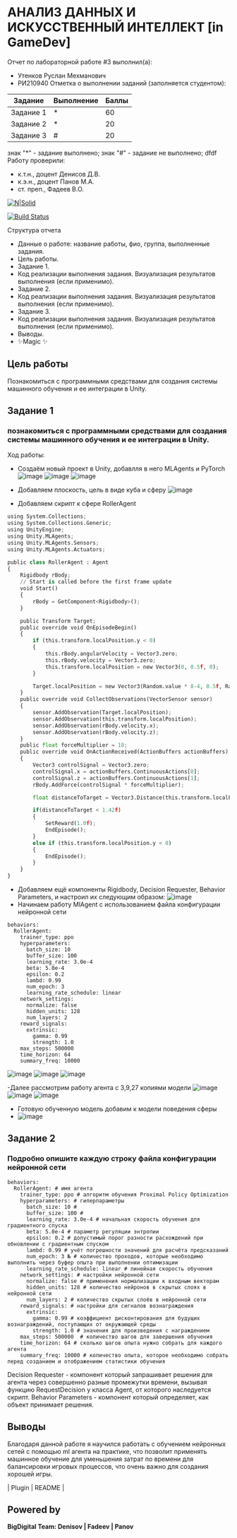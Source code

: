 # АНАЛИЗ ДАННЫХ И ИСКУССТВЕННЫЙ ИНТЕЛЛЕКТ [in GameDev]
Отчет по лабораторной работе #3 выполнил(а):
- Утенков Руслан Мехманович
- РИ210940
Отметка о выполнении заданий (заполняется студентом):

| Задание | Выполнение | Баллы |
| ------ | ------ | ------ |
| Задание 1 | * | 60 |
| Задание 2 | * | 20 |
| Задание 3 | # | 20 |

знак "*" - задание выполнено; знак "#" - задание не выполнено;
dfdf
Работу проверили:
- к.т.н., доцент Денисов Д.В.
- к.э.н., доцент Панов М.А.
- ст. преп., Фадеев В.О.

[![N|Solid](https://cldup.com/dTxpPi9lDf.thumb.png)](https://nodesource.com/products/nsolid)

[![Build Status](https://travis-ci.org/joemccann/dillinger.svg?branch=master)](https://travis-ci.org/joemccann/dillinger)

Структура отчета

- Данные о работе: название работы, фио, группа, выполненные задания.
- Цель работы.
- Задание 1.
- Код реализации выполнения задания. Визуализация результатов выполнения (если применимо).
- Задание 2.
- Код реализации выполнения задания. Визуализация результатов выполнения (если применимо).
- Задание 3.
- Код реализации выполнения задания. Визуализация результатов выполнения (если применимо).
- Выводы.
- ✨Magic ✨

## Цель работы
Познакомиться с программными средствами для создания системы машинного обучения и ее интеграции в Unity.

## Задание 1
### познакомиться с программными средствами для создания системы машинного обучения и ее интеграции в Unity.
Ход работы:
- Создаём новый проект в Unity, добавлля в него MLAgents и PyTorch
![image](https://user-images.githubusercontent.com/77449049/200846995-87b3ca01-d9b4-4d81-9d54-a9d0958b2ff3.png)
![image](https://user-images.githubusercontent.com/77449049/200848470-71c03d89-07cc-4488-bc27-3c820e82bc73.png)
![image](https://user-images.githubusercontent.com/77449049/200849660-5b040c41-53f1-47c2-822c-a0caf09a3b5f.png)


- Добавляем плоскость, цель в виде куба и сферу ![image](https://user-images.githubusercontent.com/77449049/198318367-7a549859-80a1-49c8-b5ad-2d3b062100a9.png)
- Добавляем скрипт к сфере RollerAgent

```py
using System.Collections;
using System.Collections.Generic;
using UnityEngine;
using Unity.MLAgents;
using Unity.MLAgents.Sensors;
using Unity.MLAgents.Actuators;

public class RollerAgent : Agent
{
    Rigidbody rBody;
    // Start is called before the first frame update
    void Start()
    {
        rBody = GetComponent<Rigidbody>();
    }

    public Transform Target;
    public override void OnEpisodeBegin()
    {
        if (this.transform.localPosition.y < 0)
        {
            this.rBody.angularVelocity = Vector3.zero;
            this.rBody.velocity = Vector3.zero;
            this.transform.localPosition = new Vector3(0, 0.5f, 0);
        }

        Target.localPosition = new Vector3(Random.value * 8-4, 0.5f, Random.value * 8-4);
    }
    public override void CollectObservations(VectorSensor sensor)
    {
        sensor.AddObservation(Target.localPosition);
        sensor.AddObservation(this.transform.localPosition);
        sensor.AddObservation(rBody.velocity.x);
        sensor.AddObservation(rBody.velocity.z);
    }
    public float forceMultiplier = 10;
    public override void OnActionReceived(ActionBuffers actionBuffers)
    {
        Vector3 controlSignal = Vector3.zero;
        controlSignal.x = actionBuffers.ContinuousActions[0];
        controlSignal.z = actionBuffers.ContinuousActions[1];
        rBody.AddForce(controlSignal * forceMultiplier);

        float distanceToTarget = Vector3.Distance(this.transform.localPosition, Target.localPosition);

        if(distanceToTarget < 1.42f)
        {
            SetReward(1.0f);
            EndEpisode();
        }
        else if (this.transform.localPosition.y < 0)
        {
            EndEpisode();
        }
    }
}
```
- Добавляем ещё компоненты Rigidbody, Decision Requester, Behavior Parameters, и настроил их следующим образом: 
![image](https://user-images.githubusercontent.com/77449049/198334038-c73a8934-953a-4ef2-8172-b7b5eae3d435.png)
- Начинаем работу MlAgent с использованием файла конфигурации нейронной сети

```
behaviors:
  RollerAgent:
    trainer_type: ppo
    hyperparameters:
      batch_size: 10
      buffer_size: 100
      learning_rate: 3.0e-4
      beta: 5.0e-4
      epsilon: 0.2
      lambd: 0.99
      num_epoch: 3
      learning_rate_schedule: linear
    network_settings:
      normalize: false
      hidden_units: 128
      num_layers: 2
    reward_signals:
      extrinsic:
        gamma: 0.99
        strength: 1.0
    max_steps: 500000
    time_horizon: 64
    summary_freq: 10000
```
![image](https://user-images.githubusercontent.com/77449049/200870787-cdb2dc3f-044e-4f62-a704-ffcc80468f90.png)
![image](https://user-images.githubusercontent.com/77449049/200870985-82555238-cf76-44b8-93a8-061e2d1718e3.png)
![image](https://user-images.githubusercontent.com/77449049/200871045-e68f8190-dce3-4666-8611-4b95a20ddb0d.png)

-Далее рассмотрим работу агента с 3,9,27 копиями модели
![image](https://user-images.githubusercontent.com/77449049/200871593-9cfafe7e-cf18-4754-9ea0-1aff9627f5b2.png)
![image](https://user-images.githubusercontent.com/77449049/200871613-5255f70f-600b-4234-bade-1815bab0c4a0.png)
![image](https://user-images.githubusercontent.com/77449049/200871643-015866dd-29bb-4e36-9d26-26ca716ef92f.png)

- Готовую обученную модель добавим к модели поведения сферы
- ![image](https://user-images.githubusercontent.com/77449049/200874244-0abc7b69-6749-423f-b87e-1b10e9214028.png)

## Задание 2
### Подробно опишите каждую строку файла конфигурации нейронной сети
```
behaviors:
  RollerAgent: # имя агента
    trainer_type: ppo # алгоритм обучения Proximal Policy Optimization
    hyperparameters: # гиперпараметры
      batch_size: 10 #
      buffer_size: 100 #
      learning_rate: 3.0e-4 # начальная скорость обучения для градиентного спуска
      beta: 5.0e-4 # параметр регуляции энтропии
      epsilon: 0.2 # допустимый порог разности расхождений при обновлении с градиентным спуском
      lambd: 0.99 # учёт погрешности значений для расчёта предсказаний
      num_epoch: 3 № # количество проходов, которые необходимо выполнить через буфер опыта при выполнении оптимизации
      learning_rate_schedule: linear # линейная скорость обучения
    network_settings: # настройки нейронной сети
      normalize: false # применения нормализации к входным векторам
      hidden_units: 128 # количество нейронов в скрытых слоях в нейронной сети
      num_layers: 2 # количество скрытых слоёв в нейронной сети
    reward_signals: # настройки для сигналов вознаграждения
      extrinsic:
        gamma: 0.99 # коэффициент дисконтирования для будущих вознаграждений, поступающих от окружающей среды
        strength: 1.0 # значения для произведения с награждением
    max_steps: 500000  # количество шагов для завершения обучения
    time_horizon: 64 # сколько шагов опыта нужно собрать для каждого агента
    summary_freq: 10000 # количество опыта, которое необходимо собрать перед созданием и отображением статистики обучения
```
Decision Requester - компонент который запрашивает решения для агента через совершенно разные промежутки времени, вызывая функцию RequestDecision у класса Agent, от которого наследуется скрипт.
Behavior Parameters - компонент который определяет, как объект принимает решения.
## Выводы

Благодаря данной работе я научился работать с обучением нейронных сетей с помощью ml агента на практике, что позволит применять машинное обучение для уменьшения затрат
по времени для балансировки игровых процессов, что очень важно для создания хорошей игры.

| Plugin | README |

## Powered by

**BigDigital Team: Denisov | Fadeev | Panov**
